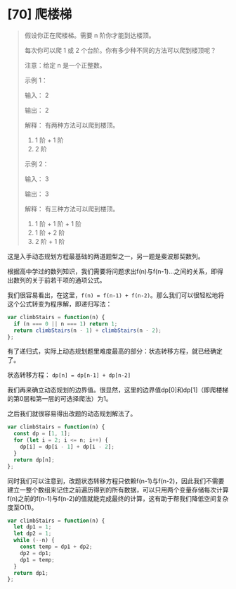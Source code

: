 # [70] 爬楼梯

>假设你正在爬楼梯。需要 n 阶你才能到达楼顶。
>
>每次你可以爬 1 或 2 个台阶。你有多少种不同的方法可以爬到楼顶呢？
>
>注意：给定 n 是一个正整数。
>
>示例 1：
>
>输入： 2
>
>输出： 2
>
>解释： 有两种方法可以爬到楼顶。
>
>1. 1 阶 + 1 阶
>2. 2 阶
>
>示例 2：
>
>输入： 3
>
>输出： 3
>
>解释： 有三种方法可以爬到楼顶。
>
>1. 1 阶 + 1 阶 + 1 阶
>2. 1 阶 + 2 阶
>3. 2 阶 + 1 阶

这是入手动态规划方程最基础的两道题型之一，另一题是斐波那契数列。

根据高中学过的数列知识，我们需要将问题求出f(n)与f(n-1)...之间的关系，即得出数列的关于前若干项的通项公式。

我们很容易看出，在这里，`f(n) = f(n-1) + f(n-2)`。那么我们可以很轻松地将这个公式转变为程序解，即递归写法：

```js
var climbStairs = function(n) {
  if (n === 0 || n === 1) return 1;
  return climbStairs(n - 1) + climbStairs(n - 2);
};
```

有了递归式，实际上动态规划题里难度最高的部分：状态转移方程，就已经确定了。

状态转移方程： `dp[n] = dp[n-1] + dp[n-2]`

我们再来确立动态规划的边界值。很显然，这里的边界值dp[0]和dp[1]（即爬楼梯的第0层和第一层的可选择爬法）为1。

之后我们就很容易得出改题的动态规划解法了。

```js
var climbStairs = function(n) {
  const dp = [1, 1];
  for (let i = 2; i <= n; i++) {
    dp[i] = dp[i - 1] + dp[i - 2];
  }
  return dp[n];
};
```

同时我们可以注意到，改题状态转移方程只依赖f(n-1)与f(n-2)，因此我们不需要建立一整个数组来记住之前遍历得到的所有数据，可以只用两个变量存储每次计算f(n)之前的f(n-1)与f(n-2)的值就能完成最终的计算，这有助于帮我们降低空间复杂度至O(1)。

```js
var climbStairs = function(n) {
  let dp1 = 1;
  let dp2 = 1;
  while (--n) {
    const temp = dp1 + dp2;
    dp2 = dp1;
    dp1 = temp;
  }
  return dp1;
};
```
